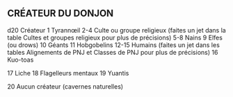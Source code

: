 ## CRÉATEUR DU DONJON

d20 Créateur
1  Tyrannœil
2-4 Culte ou groupe religieux (faites un jet dans la table
Cultes et groupes religieux pour plus de précisions)
5-8 Nains
9 Elfes (ou drows)
10 Géants
11 Hobgobelins
12-15 Humains (faites un jet dans les tables Alignements
de PNJ et Classes de PNJ pour plus de précisions)
16  Kuo-toas

17 Liche
18  Flagelleurs mentaux
19 Yuantis

20 Aucun créateur (cavernes naturelles)
